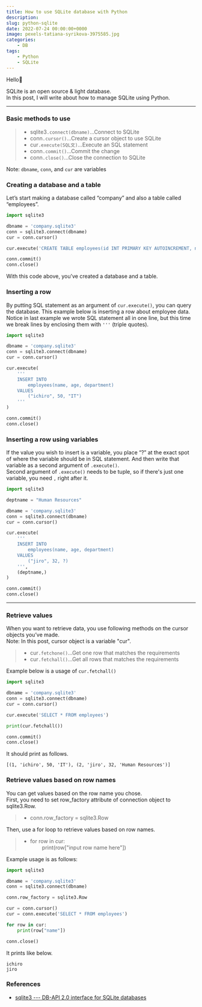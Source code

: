 ```yaml
---
title: How to use SQLite database with Python
description: 
slug: python-sqlite
date: 2022-07-24 00:00:00+0000
image: pexels-tatiana-syrikova-3975585.jpg
categories:
    - DB
tags:
    - Python
    - SQLite
---
```


Hello🧋  

SQLite is an open source & light database.  
In this post, I will write about how to manage SQLite using Python.


***


### Basic methods to use

>- sqlite3`.connect(dbname)`…Connect to SQLite
>- conn`.cursor()`…Create a cursor object to use SQLite
>- cur`.execute(SQL文)`…Execute an SQL statement 
>- conn`.commit()`…Commit the change
>- conn`.close()`…Close the connection to SQLite

Note: `dbname`, `conn`, and `cur` are variables

### Creating a database and a table
Let’s start making a database called “company” and also a table called “employees”.  
```python
import sqlite3

dbname = 'company.sqlite3'
conn = sqlite3.connect(dbname)
cur = conn.cursor()

cur.execute('CREATE TABLE employees(id INT PRIMARY KEY AUTOINCREMENT, name TEXT, age INT, department TEXT)')

conn.commit()
conn.close()
```  
With this code above, you’ve created a database and a table.

### Inserting a row
By putting SQL statement as an argument  of `cur.execute()`, you can query the database.
This example below is inserting a row about employee data.   
Notice in last example we wrote SQL statement all in one line, but this time we break lines by enclosing them with `'''` (triple quotes).

```python
import sqlite3

dbname = 'company.sqlite3'
conn = sqlite3.connect(dbname)
cur = conn.cursor()

cur.execute(
    '''
    INSERT INTO 
        employees(name, age, department)
    VALUES
        ("ichiro", 50, "IT")
    '''
)

conn.commit()
conn.close()
```

### Inserting a row using variables 
If the value you wish to insert is a variable, you place “?” at the exact spot of where the variable should be in SQL statement. And then write that variable as a second argument of `.execute()`.  
Second argument of `.execute()` needs to be tuple, so if there's just one variable, you need `,` right after it.

```python
import sqlite3

deptname = "Human Resources"

dbname = 'company.sqlite3'
conn = sqlite3.connect(dbname)
cur = conn.cursor()

cur.execute(
    '''
    INSERT INTO 
        employees(name, age, department)
    VALUES
        ("jiro", 32, ?)
    ''',
    (deptname,)
)

conn.commit()
conn.close()
```

***
### Retrieve values
When you want to retrieve data, you use following methods on the cursor objects you’ve made.  
Note: In this post, cursor object is a variable "cur".

>- cur`.fetchone()`…Get one row that matches the requirements 
>- cur`.fetchall()`…Get all rows that matches the requirements 

Example below is a usage of `cur.fetchall()`
```python
import sqlite3

dbname = 'company.sqlite3'
conn = sqlite3.connect(dbname)
cur = conn.cursor()

cur.execute('SELECT * FROM employees')

print(cur.fetchall())

conn.commit()
conn.close()
```
It should print as follows.
```
[(1, 'ichiro', 50, 'IT'), (2, 'jiro', 32, 'Human Resources')]
```

### Retrieve values based on row names
You can get values based on the row name you chose.  
First, you need to set  row_factory attribute of connection object to sqlite3.Row.
>- conn.row_factory = sqlite3.Row

Then, use a for loop to retrieve values based on row names.
>- for row in cur:  
    &nbsp;&nbsp;&nbsp;&nbsp;&nbsp;&nbsp;&nbsp;&nbsp;print(row["input row name here"])

Example usage is as follows:
```python
import sqlite3

dbname = 'company.sqlite3'
conn = sqlite3.connect(dbname)

conn.row_factory = sqlite3.Row

cur = conn.cursor()
cur = conn.execute('SELECT * FROM employees')

for row in cur:
    print(row["name"])

conn.close()
```
It prints like below.
```
ichiro
jiro
```

### References
- [sqlite3 --- DB-API 2.0 interface for SQLite databases](https://docs.python.org/en/3.8/library/sqlite3.html)
